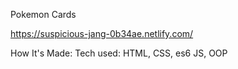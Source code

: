 
Pokemon Cards

https://suspicious-jang-0b34ae.netlify.com/

How It's Made: Tech used: HTML, CSS, es6 JS, OOP
